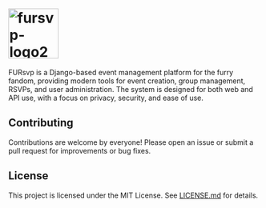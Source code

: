 # <img height="100" alt="fursvp-logo2025" src="https://github.com/user-attachments/assets/b52ea165-2e23-43c7-a880-03e8f6626c51" />

FURsvp is a Django-based event management platform for the furry fandom, providing modern tools for event creation, group management, RSVPs, and user administration. The system is designed for both web and API use, with a focus on privacy, security, and ease of use.

## Contributing

Contributions are welcome by everyone! Please open an issue or submit a pull request for improvements or bug fixes.

## License

This project is licensed under the MIT License. See [LICENSE.md](LICENSE.md) for details. 
